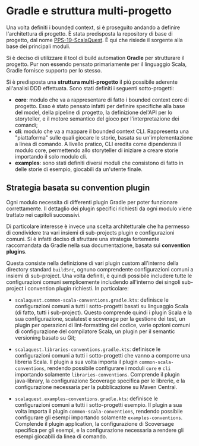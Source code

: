 # Gradle e struttura multi-progetto

<!-- Come si è strutturata la repo principale di progetto, cosa sono
i convention plugin e come sono stati utilizzati (panoramica generale; il
focus sui plugin contenuti dentro di loro, tipo maiflai scalatest, maven publish
sonarqube, scoverage ecc. va fatta nei rispettivi capitoli successivi) -->

Una volta definiti i bounded context, si è proseguito andando a definire
l'architettura di progetto. È stata predisposta la repository di base di
progetto, dal nome
[PPS-19-ScalaQuest](https://github.com/scalaquest/PPS-19-ScalaQuest). È qui che
risiede il sorgente alla base dei principali moduli.

Si è deciso di utilizzare il tool di build automation **Gradle** per strutturare
il progetto. Pur non essendo pensato primariamente per il linguaggio Scala,
Gradle fornisce supporto per lo stesso.

Si è predisposta una **struttura multi-progetto** il più possibile aderente
all'analisi DDD effettuata. Sono stati definiti i seguenti sotto-progetti:

- **core**: modulo che va a rappresentare di fatto i bounded context core di
  progetto. Esso è stato pensato infatti per definire specifiche alla base del
  model, della pipeline di progetto, la definizione del'API per lo storyteller,
  e il motore semantico del gioco per l'interpretazione dei comandi;
- **cli**: modulo che va a mappare il bounded context CLI. Rappresenta una
  "piattaforma" sulle quali giocare le storie, basata su un'implementazione a
  linea di comando. A livello pratico, CLI eredita come dipendenza il modulo
  core, permettendo allo storyteller di iniziare a creare storie importando il
  solo modulo cli.
- **examples**: sono stati definiti diversi moduli che consistono di fatto in
  delle storie di esempio, giocabili da un'utente finale.

## Strategia basata su convention plugin

Ogni modulo necessita di differenti plugin Gradle per poter funzionare
correttamente. Il dettaglio dei plugin specifici richiesti da ogni modulo viene
trattato nei capitoli successivi.

Di particolare interesse è invece una scelta architetturale che ha permesso di
condividere tra vari insiemi di sub-projects plugin e configurazioni comuni. Si
è infatti deciso di sfruttare una strategia fortemente raccomandata da Gradle
nella sua documentazione, basata sui **convention plugins**.

Questa consiste nella definizione di vari plugin custom all'interno della
directory standard `buildSrc`, ognuno comprendente configurazioni comuni a
insiemi di sub-project. Una volta definiti, è quindi possibile includere tutte
le configurazioni comuni semplicemente includendo all'interno dei singoli
sub-project i convention plugin richiesti. In particolare:

- `scalaquest.common-scala-conventions.gradle.kts`: definisce le configurazioni
  comuni a tutti i sotto-progetti basati su linguaggio Scala (di fatto, tutti i
  sub-project). Questo comprende quindi i plugin Scala e la sua configurazione,
  scalatest e scoverage per la gestione dei test, un plugin per operazioni di
  lint-formatting del codice, varie opzioni comuni di configurazione del
  compilatore Scala, un plugin per il semantic versioning basato su Git;

- `scalaquest.libraries-conventions.gradle.kts`: definisce le configurazioni
  comuni a tutti i sotto-progetti che vanno a comporre una libreria Scala. Il
  plugin a sua volta importa il plugin `common-scala-conventions`, rendendo
  possibile configurare i moduli `core` e `cli` importando solamente
  `libraries-conventions`. Comprende il plugin java-library, la configurazione
  Scoverage specifica per le librerie, e la configurazione necessaria per la
  pubblicazione su Maven Central.

- `scalaquest.examples-conventions.gradle.kts`: definisce le configurazioni
  comuni a tutti i sotto-progetti esempio. Il plugin a sua volta importa il
  plugin `common-scala-conventions`, rendendo possibile configurare gli esempi
  importando solamente `examples-conventions`. Complende il plugin application,
  la configurazione di Scoversage specifica per gli esempi, e la configurazione
  necessaria a rendere gli esempi giocabili da linea di comando.
